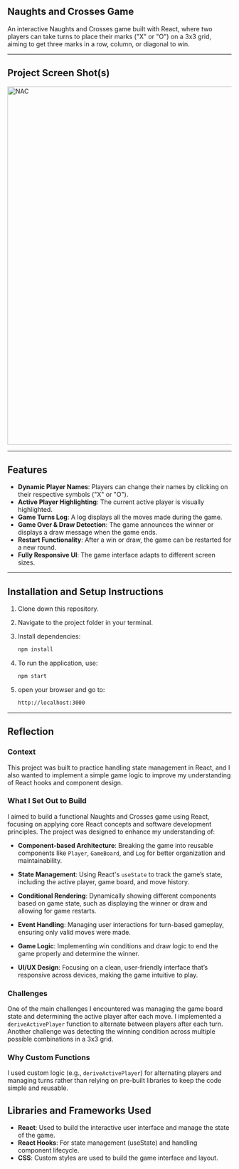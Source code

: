 ## Naughts and Crosses Game

An interactive Naughts and Crosses game built with React, where two players can take turns to place their marks ("X" or "O") on a 3x3 grid, aiming to get three marks in a row, column, or diagonal to win.

---

## Project Screen Shot(s)
<img width="805" alt="NAC" src="https://github.com/user-attachments/assets/0d435318-4677-44bb-b9c3-066e48577378">


---

## Features

- **Dynamic Player Names**: Players can change their names by clicking on their respective symbols ("X" or "O").
- **Active Player Highlighting**: The current active player is visually highlighted.
- **Game Turns Log**: A log displays all the moves made during the game.
- **Game Over & Draw Detection**: The game announces the winner or displays a draw message when the game ends.
- **Restart Functionality**: After a win or draw, the game can be restarted for a new round.
- **Fully Responsive UI**: The game interface adapts to different screen sizes.

---

## Installation and Setup Instructions

1. Clone down this repository.
2. Navigate to the project folder in your terminal.
3. Install dependencies:

   ```bash
   npm install
4. To run the application, use:
   ```bash
   npm start
5. open your browser and go to:
   ```bash
   http://localhost:3000

---

## Reflection

### Context
This project was built to practice handling state management in React, and I also wanted to implement a simple game logic to improve my understanding of React hooks and component design.

### What I Set Out to Build
I aimed to build a functional Naughts and Crosses game using React, focusing on applying core React concepts and software development principles. The project was designed to enhance my understanding of:

  - **Component-based Architecture**: Breaking the game into reusable components like `Player`, `GameBoard`, and `Log` for better organization and maintainability.
  
  - **State Management**: Using React's `useState` to track the game’s state, including the active player, game board, and move history.
  
  - **Conditional Rendering**: Dynamically showing different components based on game state, such as displaying the winner or draw and allowing for game restarts.
  
  - **Event Handling**: Managing user interactions for turn-based gameplay, ensuring only valid moves were made.
  
  - **Game Logic**: Implementing win conditions and draw logic to end the game properly and determine the winner.

  - **UI/UX Design**: Focusing on a clean, user-friendly interface that’s responsive across devices, making the game intuitive to play.


### Challenges
One of the main challenges I encountered was managing the game board state and determining the active player after each move. I implemented a `deriveActivePlayer` function to alternate between players after each turn. Another challenge was detecting the winning condition across multiple possible combinations in a 3x3 grid.

### Why Custom Functions
I used custom logic (e.g., `deriveActivePlayer`) for alternating players and managing turns rather than relying on pre-built libraries to keep the code simple and reusable.

## Libraries and Frameworks Used

- **React**: Used to build the interactive user interface and manage the state of the game.
- **React Hooks**: For state management (useState) and handling component lifecycle.
- **CSS**: Custom styles are used to build the game interface and layout.
